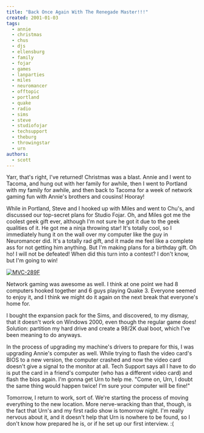 ```yaml
---
title: "Back Once Again With The Renegade Master!!!"
created: 2001-01-03
tags:
  - annie
  - christmas
  - chus
  - djs
  - ellensburg
  - family
  - fojar
  - games
  - lanparties
  - miles
  - neuromancer
  - offtopic
  - portland
  - quake
  - radio
  - sims
  - steve
  - studiofojar
  - techsupport
  - theburg
  - throwingstar
  - urn
authors:
  - scott
---
```


Yarr, that's right, I've returned! Christmas was a blast. Annie and I went to Tacoma, and hung out with her family for awhile, then I went to Portland with my family for awhile, and then back to Tacoma for a week of network gaming fun with Annie's brothers and cousins! Hooray!

While in Portland, Steve and I hooked up with Miles and went to Chu's, and discussed our top-secret plans for Studio Fojar. Oh, and Miles got me the coolest geek gift ever, although I'm not sure he got it due to the geek qualities of it. He got me a ninja throwing star! It's totally cool, so I immediately hung it on the wall over my computer like the guy in Neuromancer did. It's a totally rad gift, and it made me feel like a complete ass for not getting him anything. But I'm making plans for a birthday gift. Oh ho! I will not be defeated! When did this turn into a contest? I don't know, but I'm going to win!

[![MVC-289F](/images/219368191_844589c7dd.jpg)](http://www.flickr.com/photos/spaceninja/219368191/)

Network gaming was awesome as well. I think at one point we had 8 computers hooked together and 6 guys playing Quake 3. Everyone seemed to enjoy it, and I think we might do it again on the next break that everyone's home for.

I bought the expansion pack for the Sims, and discovered, to my dismay, that it doesn't work on Windows 2000, even though the regular game does! Solution: partition my hard drive and create a 98/2K dual boot, which I've been meaning to do anyways.

In the process of upgrading my machine's drivers to prepare for this, I was upgrading Annie's computer as well. While trying to flash the video card's BIOS to a new version, the computer crashed and now the video card doesn't give a signal to the monitor at all. Tech Support says all I have to do is put the card in a friend's computer (who has a different video card) and flash the bios again. I'm gonna get Urn to help me. "Come on, Urn, I doubt the same thing would happen twice! I'm sure your computer will be fine!"

Tomorrow, I return to work, sort of. We're starting the process of moving everything to the new location. More nerve-wracking than that, though, is the fact that Urn's and my first radio show is tomorrow night. I'm really nervous about it, and it doesn't help that Urn is nowhere to be found, so I don't know how prepared he is, or if he set up our first interview. :(
